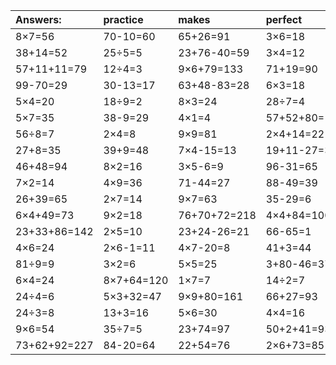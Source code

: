 | Answers: | practice | makes | perfect | ! |
| :--- | :--- | :--- | :--- | :--- |
| 8×7=56 | 70-10=60 | 65+26=91 | 3×6=18 | 3×6+27=45 | 
| 38+14=52 | 25÷5=5 | 23+76-40=59 | 3×4=12 | 5×8=40 | 
| 57+11+11=79 | 12÷4=3 | 9×6+79=133 | 71+19=90 | 98+19+95=212 | 
| 99-70=29 | 30-13=17 | 63+48-83=28 | 6×3=18 | 2×8=16 | 
| 5×4=20 | 18÷9=2 | 8×3=24 | 28÷7=4 | 69-21=48 | 
| 5×7=35 | 38-9=29 | 4×1=4 | 57+52+80=189 | 3×8=24 | 
| 56÷8=7 | 2×4=8 | 9×9=81 | 2×4+14=22 | 44+62+68=174 | 
| 27+8=35 | 39+9=48 | 7×4-15=13 | 19+11-27=3 | 35-22=13 | 
| 46+48=94 | 8×2=16 | 3×5-6=9 | 96-31=65 | 4×8=32 | 
| 7×2=14 | 4×9=36 | 71-44=27 | 88-49=39 | 6×5=30 | 
| 26+39=65 | 2×7=14 | 9×7=63 | 35-29=6 | 8×8=64 | 
| 6×4+49=73 | 9×2=18 | 76+70+72=218 | 4×4+84=100 | 8×6-6=42 | 
| 23+33+86=142 | 2×5=10 | 23+24-26=21 | 66-65=1 | 4×8+37=69 | 
| 4×6=24 | 2×6-1=11 | 4×7-20=8 | 41+3=44 | 5×9=45 | 
| 81÷9=9 | 3×2=6 | 5×5=25 | 3+80-46=37 | 8×9=72 | 
| 6×4=24 | 8×7+64=120 | 1×7=7 | 14÷2=7 | 21÷7=3 | 
| 24÷4=6 | 5×3+32=47 | 9×9+80=161 | 66+27=93 | 7×6=42 | 
| 24÷3=8 | 13+3=16 | 5×6=30 | 4×4=16 | 1×6=6 | 
| 9×6=54 | 35÷7=5 | 23+74=97 | 50+2+41=93 | 64+70+51=185 | 
| 73+62+92=227 | 84-20=64 | 22+54=76 | 2×6+73=85 | 16-3=13 | 
